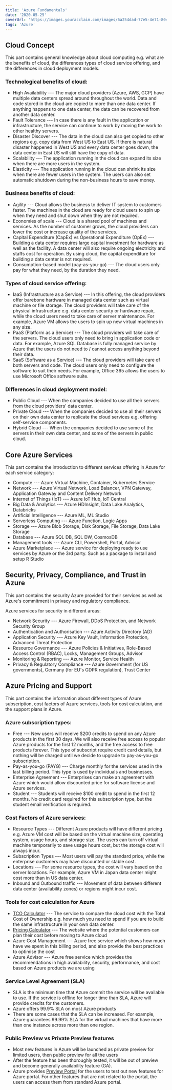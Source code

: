 ```yaml
---
title: 'Azure Fundamentals'
date: '2020-05-25'
coverUrl: 'https://images.youracclaim.com/images/6a254dad-77e5-4e71-8049-94e5c7a15981/azure-fundamentals-600x600.png'
tags: 'Azure'
---
```



## Cloud Concept

This part contains general knowledge about cloud computing e.g. what are the benefits of cloud, the differences types of cloud service offering, and the differences in cloud deployment models.

### Technological benefits of cloud:

-   High Availability --- The major cloud providers (Azure, AWS, GCP) have multiple data centers spread around throughout the world. Data and code stored in the cloud are copied to more than one data center. If anything happens to one data center, the data can be recovered from another data center.
-   Fault Tolerance --- In case there is any fault in the application or infrastructure, the service can continue to work by moving the work to other healthy servers.
-   Disaster Discover --- The data in the cloud can also get copied to other regions e.g. copy data from West US to East US. If there is natural disaster happened in West US and every data center goes down, the data center in East US will still have the copy of data.
-   Scalability --- The application running in the cloud can expand its size when there are more users in the system.
-   Elasticity --- The application running in the cloud can shrink its size when there are fewer users in the system. The users can also set automatic shutdown during the non-business hours to save money.

### Business benefits of cloud:

-   Agility --- Cloud allows the business to deliver IT system to customers faster. The machines in the cloud are ready for cloud users to spin up when they need and shut down when they are not required.
-   Economies of scale --- Cloud is a shared pool of machines and services. As the number of customer grows, the cloud providers can lower the cost or increase quality of the services.
-   Capital Expenditure (CapEx) vs Operational Expenditure (OpEx) --- Building a data center requires large capital investment for hardware as well as the facility. A data center will also require ongoing electricity and staffs cost for operation. By using cloud, the capital expenditure for building a data center is not required.
-   Consumption-based model (pay-as-you-go) --- The cloud users only pay for what they need, by the duration they need.

### Types of cloud service offering:

-   IaaS (Infrastructure as a Service) --- In this offering, the cloud providers offer barebone hardware in managed data center such as virtual machine or file storage. The cloud providers will take care of the physical infrastructure e.g. data center security or hardware repair, while the cloud users need to take care of server maintenance. For example, Azure VM allows the users to spin up new virtual machines in any size.
-   PaaS (Platform as a Service) --- The cloud providers will take care of the servers. The cloud users only need to bring in application code or data. For example, Azure SQL Database is fully managed service by Azure that the users do not need to / cannot access anything beyond their data.
-   SaaS (Software as a Service) --- The cloud providers will take care of both servers and code. The cloud users only need to configure the software to suit their needs. For example, Office 365 allows the users to use Microsoft Office software suite.

### Differences in cloud deployment model:

-   Public Cloud --- When the companies decided to use all their servers from the cloud providers' data center.
-   Private Cloud --- When the companies decided to use all their servers on their own data center to replicate the cloud services e.g. offering self-service components.
-   Hybrid Cloud --- When the companies decided to use some of the servers in their own data center, and some of the servers in public cloud.

## Core Azure Services

This part contains the introduction to different services offering in Azure for each service category:

-   Compute --- Azure Virtual Machine, Container, Kubernetes Service
-   Network --- Azure Virtual Network, Load Balancer, VPN Gateway, Application Gateway and Content Delivery Network
-   Internet of Things (IoT) --- Azure IoT Hub, IoT Central
-   Big Data & Analytics --- Azure HDInsight, Data Lake Analytics, Databricks
-   Artificial Intelligence --- Azure ML, ML Studio
-   Serverless Computing --- Azure Function, Logic Apps
-   Storage --- Azure Blob Storage, Disk Storage, File Storage, Data Lake Storage
-   Database --- Azure SQL DB, SQL DW, CosmosDB
-   Management tools --- Azure CLI, Powershell, Portal, Advisor
-   Azure Marketplace --- Azure service for deploying ready to use services by Azure or the 3rd party. Such as a package to install and setup R Studio

## Security, Privacy, Compliance, and Trust in Azure

This part contains the security Azure provided for their services as well as Azure's commitment in privacy and regulatory compliance.

Azure services for security in different areas:

-   Network Security --- Azure Firewall, DDoS Protection, and Network Security Group
-   Authentication and Authorisation --- Azure Activity Directory (AD)
-   Application Security --- Azure Key Vault, Information Protection, Advanced Threat Protection
-   Resource Governance --- Azure Policies & Initiatives, Role-Based Access Control (RBAC), Locks, Management Groups, Advisor
-   Monitoring & Reporting --- Azure Monitor, Service Health
-   Privacy & Regulatory Compliance --- Azure Government (for US governments), Germany (for EU's GDPR regulation), Trust Center

## Azure Pricing and Support

This part contains the information about different types of Azure subscription, cost factors of Azure services, tools for cost calculation, and the support plans in Azure.

### Azure subscription types:

-   Free --- New users will receive $200 credits to spend on any Azure products in the first 30 days. We will also receive free access to popular Azure products for the first 12 months, and the free access to free products forever. This type of subscript require credit card details, but nothing will be charged until we decide to upgrade to pay-as-you-go subscription.
-   Pay-as-you-go (PAYG) --- Charge monthly for the services used in the last billing period. This type is used by individuals and businesses.
-   Enterprise Agreement --- Enterprises can make an agreement with Azure which would allow discounted price for software license and Azure services.
-   Student --- Students will receive $100 credit to spend in the first 12 months. No credit card required for this subscription type, but the student email verification is required.

### Cost Factors of Azure services:

-   Resource Types --- Different Azure products will have different pricing e.g. Azure VM cost will be based on the virtual machine size, operating system, usage hours, and storage size. The users can turn off virtual machine temporarily to save usage hours cost, but the storage cost will always incur.
-   Subscription Types --- Most users will pay the standard price, while the enterprise customers may have discounted or stable cost.
-   Locations --- For some resource types, the cost will vary based on the server locations. For example, Azure VM in Japan data center might cost more than in US data center.
-   Inbound and Outbound traffic --- Movement of data between different data center (availability zones) or regions might incur cost.

### Tools for cost calculation for Azure

-   [TCO Calculator](https://azure.microsoft.com/en-us/pricing/tco/calculator/) --- The service to compare the cloud cost with the Total Cost of Ownership e.g. how much you need to spend if you are to build the same infrastructure in your own data center.
-   [Pricing Calculator](https://azure.microsoft.com/en-us/pricing/calculator/) --- The website where the potential customers can plan their cost before moving to Azure cloud
-   Azure Cost Management --- Azure free service which shows how much have we spent in this billing period, and also provide the best practices to optimise the cost
-   Azure Advisor --- Azure free service which provides the recommendations in high availability, security, performance, and cost based on Azure products we are using

### Service Level Agreement (SLA)

-   SLA is the minimum time that Azure commit the service will be available to use. If the service is offline for longer time than SLA, Azure will provide credits for the customers.
-   Azure offers 99.9% SLA on most Azure products
-   There are some cases that the SLA can be increased. For example, Azure guarantees 99.99% SLA for the virtual machines that have more than one instance across more than one region.

### Public Preview vs Private Preview features

-   Most new features in Azure will be launched as private preview for limited users, then public preview for all the users
-   After the feature has been thoroughly tested, it will be out of preview and become generally availability feature (GA).
-   Azure provides [Preview Portal](https://preview.portal.azure.com/) for the users to test out new features for Azure portal. For other features that are not related to the portal, the users can access them from standard Azure portal.
